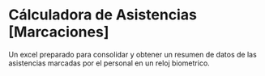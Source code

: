 # Cálculadora de Asistencias [Marcaciones]
Un excel preparado para consolidar y obtener un resumen de datos de las asistencias marcadas por el personal en un reloj biometrico.
